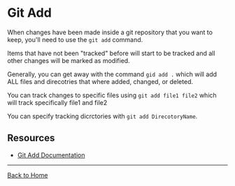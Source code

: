 # Git Add

When changes have been made inside a git repository that you want to keep, you'll need to use the `git add` command.

Items that have not been "tracked" before will start to be tracked and all other changes will be marked as modified.

Generally, you can get away with the command `gid add .` which will add ALL files and direcotries that where added, changed, or deleted. 

You can track changes to specific files using `git add file1 file2` which will track specifically file1 and file2

You can specify tracking dicrctories with `git add DirecotoryName`. 

## Resources

- [Git Add Documentation](https://git-scm.com/docs/git-add)

---

[Back to Home](../README.md)
